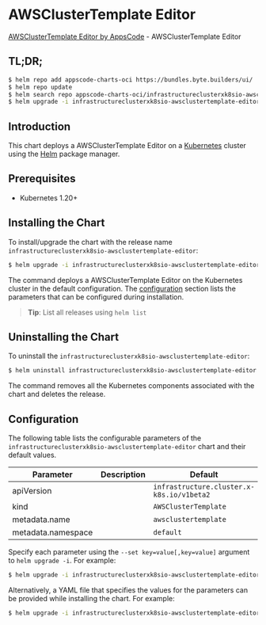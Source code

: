 # AWSClusterTemplate Editor

[AWSClusterTemplate Editor by AppsCode](https://appscode.com) - AWSClusterTemplate Editor

## TL;DR;

```bash
$ helm repo add appscode-charts-oci https://bundles.byte.builders/ui/
$ helm repo update
$ helm search repo appscode-charts-oci/infrastructureclusterxk8sio-awsclustertemplate-editor --version=v0.12.0
$ helm upgrade -i infrastructureclusterxk8sio-awsclustertemplate-editor appscode-charts-oci/infrastructureclusterxk8sio-awsclustertemplate-editor -n default --create-namespace --version=v0.12.0
```

## Introduction

This chart deploys a AWSClusterTemplate Editor on a [Kubernetes](http://kubernetes.io) cluster using the [Helm](https://helm.sh) package manager.

## Prerequisites

- Kubernetes 1.20+

## Installing the Chart

To install/upgrade the chart with the release name `infrastructureclusterxk8sio-awsclustertemplate-editor`:

```bash
$ helm upgrade -i infrastructureclusterxk8sio-awsclustertemplate-editor appscode-charts-oci/infrastructureclusterxk8sio-awsclustertemplate-editor -n default --create-namespace --version=v0.12.0
```

The command deploys a AWSClusterTemplate Editor on the Kubernetes cluster in the default configuration. The [configuration](#configuration) section lists the parameters that can be configured during installation.

> **Tip**: List all releases using `helm list`

## Uninstalling the Chart

To uninstall the `infrastructureclusterxk8sio-awsclustertemplate-editor`:

```bash
$ helm uninstall infrastructureclusterxk8sio-awsclustertemplate-editor -n default
```

The command removes all the Kubernetes components associated with the chart and deletes the release.

## Configuration

The following table lists the configurable parameters of the `infrastructureclusterxk8sio-awsclustertemplate-editor` chart and their default values.

|     Parameter      | Description |                       Default                        |
|--------------------|-------------|------------------------------------------------------|
| apiVersion         |             | <code>infrastructure.cluster.x-k8s.io/v1beta2</code> |
| kind               |             | <code>AWSClusterTemplate</code>                      |
| metadata.name      |             | <code>awsclustertemplate</code>                      |
| metadata.namespace |             | <code>default</code>                                 |


Specify each parameter using the `--set key=value[,key=value]` argument to `helm upgrade -i`. For example:

```bash
$ helm upgrade -i infrastructureclusterxk8sio-awsclustertemplate-editor appscode-charts-oci/infrastructureclusterxk8sio-awsclustertemplate-editor -n default --create-namespace --version=v0.12.0 --set apiVersion=infrastructure.cluster.x-k8s.io/v1beta2
```

Alternatively, a YAML file that specifies the values for the parameters can be provided while
installing the chart. For example:

```bash
$ helm upgrade -i infrastructureclusterxk8sio-awsclustertemplate-editor appscode-charts-oci/infrastructureclusterxk8sio-awsclustertemplate-editor -n default --create-namespace --version=v0.12.0 --values values.yaml
```
